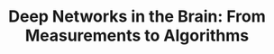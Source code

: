 ---
title: 'Deep Networks in the Brain: From Measurements to Algorithms'
logo: 'mineco.webp'
pi: ''
uvpi: 'J. Malo'
years: '2018-2021'
website: ''
funding_source: 'Spanish Ministry of Science, Innovation and Universities (MCIU/AEI/FEDER, UE)'
role: ''
project_type: ''
partners: []
---
